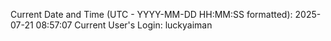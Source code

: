 Current Date and Time (UTC - YYYY-MM-DD HH:MM:SS formatted): 2025-07-21 08:57:07
Current User's Login: luckyaiman
